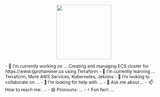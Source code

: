 

<p align='center'>
  <img src="https://github.com/tjprohammer/tjprohammer/assets/65262637/462c4596-668a-439c-9e6a-58829bdb00a5" width='175'>
</p>
- 🔭 I’m currently working on ...
  Creating and managing ECS cluster for https://www.tjprohammer.us using Terraform
- 🌱 I’m currently learning ...
  Terraform, More AWS Services, Kubernetes, Jeknins
- 👯 I’m looking to collaborate on ...
- 🤔 I’m looking for help with ...
- 💬 Ask me about ...
- 📫 How to reach me: ...
- 😄 Pronouns: ...
- ⚡ Fun fact: ...

